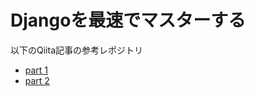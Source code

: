 # Djangoを最速でマスターする

以下のQiita記事の参考レポジトリ

- [part 1](http://qiita.com/gragragrao/items/373057783ba8856124f3)
- [part 2](http://qiita.com/gragragrao/items/9a85a372a9c3eec06243)
